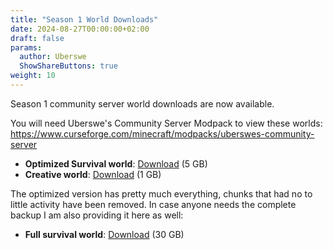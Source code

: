 ```yaml
---
title: "Season 1 World Downloads"
date: 2024-08-27T00:00:00+02:00
draft: false
params:
  author: Uberswe
  ShowShareButtons: true
weight: 10
---
```


Season 1 community server world downloads are now available.

You will need Uberswe's Community Server Modpack to view these worlds: https://www.curseforge.com/minecraft/modpacks/uberswes-community-server

- **Optimized Survival world**: [Download](https://www.gearworkssmp.com/worlds/season_1_survival_optimized.zip) (5 GB)
- **Creative world**: [Download](https://www.gearworkssmp.com/worlds/season_1_creative.zip) (1 GB)

The optimized version has pretty much everything, chunks that had no to little activity have been removed. In case anyone needs the complete backup I am also providing it here as well:

- **Full survival world**:
  [Download](https://www.gearworkssmp.com/worlds/season_1_survival_full.zip) (30 GB)
